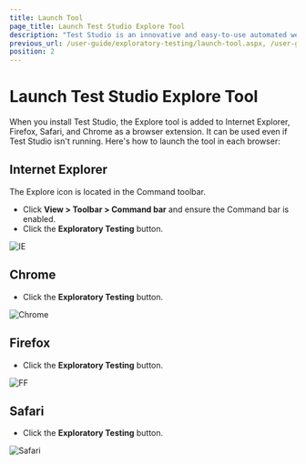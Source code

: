 ```yaml
---
title: Launch Tool
page_title: Launch Test Studio Explore Tool
description: "Test Studio is an innovative and easy-to-use automated web, WPF and load testing solution. Test Studio tests support essential technologies like ASP.NET AJAX, Silverlight, PHP and MVC. HTML5, Testing framework, functional testing, performance testing, load testing, exploratory testing, manual testing."
previous_url: /user-guide/exploratory-testing/launch-tool.aspx, /user-guide/exploratory-testing/launch-tool
position: 2
---
```

# Launch Test Studio Explore Tool

When you install Test Studio, the Explore tool is added to Internet Explorer, Firefox, Safari, and Chrome as a browser extension. It can be used even if Test Studio isn't running. Here's how to launch the tool in each browser:

## Internet Explorer

The Explore icon is located in the Command toolbar.

- Click **View > Toolbar > Command bar** and ensure the Command bar is enabled.
- Click the **Exploratory Testing** button.

![IE][1]

## Chrome

- Click the **Exploratory Testing** button.

![Chrome][4]

## Firefox

- Click the **Exploratory Testing** button.

![FF][2]

## Safari

- Click the **Exploratory Testing** button.

![Safari][3]


[1]: /img/features/testing-types/exploratory-testing/launch-tool/fig1.png
[2]: /img/features/testing-types/exploratory-testing/launch-tool/fig2.png
[3]: /img/features/testing-types/exploratory-testing/launch-tool/fig3.png
[4]: /img/features/testing-types/exploratory-testing/launch-tool/fig4.png